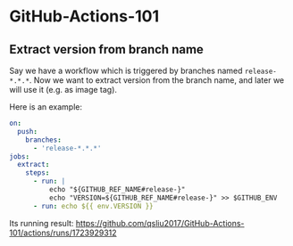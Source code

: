 # GitHub-Actions-101

## Extract version from branch name

Say we have a workflow which is triggered by branches named `release-*.*.*`.
Now we want to extract version from the branch name, and later we will use it (e.g. as image tag).

Here is an example:
```yml
on:
  push:
    branches:
      - 'release-*.*.*'
jobs:
  extract:
    steps:
      - run: |
          echo "${GITHUB_REF_NAME#release-}"
          echo "VERSION=${GITHUB_REF_NAME#release-}" >> $GITHUB_ENV
      - run: echo ${{ env.VERSION }}
```

Its running result: https://github.com/qsliu2017/GitHub-Actions-101/actions/runs/1723929312
